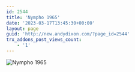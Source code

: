 ```yaml
---
id: 2544
title: 'Nympho 1965'
date: '2023-03-17T13:45:30+00:00'
layout: page
guid: 'http://new.andydixon.com/?page_id=2544'
trx_addons_post_views_count:
    - '1'
---
```


![Nympho 1965](https://i0.wp.com/assets.g8x2.ldn.idrivee2-23.com/posters/Nympho%201965%2001.jpg?w=1200&ssl=1 "Nympho 1965")
